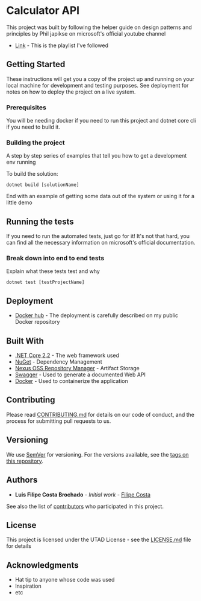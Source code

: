 # Calculator API

This project was built by following the helper guide on design patterns and principles by Phil japikse on microsoft's official youtube channel

*  [Link](https://www.youtube.com/watch?v=agkWYPUcLpg&list=PLHe0ejrMrA0NmggiJNtzGgPt6ITtYz16g) - This is the playlist I've followed 

## Getting Started

These instructions will get you a copy of the project up and running on your local machine for development and testing purposes. See deployment for notes on how to deploy the project on a live system.

### Prerequisites

You will be needing docker if you need to run this project and dotnet core cli if you need to build it.

### Building the project

A step by step series of examples that tell you how to get a development env running

To build the solution:

```
dotnet build [solutionName]
```

End with an example of getting some data out of the system or using it for a little demo

## Running the tests

If you need to run the automated tests, just go for it! It's not that hard, you can find all the necessary information on microsoft's official documentation.

### Break down into end to end tests

Explain what these tests test and why

```
dotnet test [testProjectName]
```

## Deployment

* [Docker hub](https://hub.docker.com/r/olevezinho/calculator) - The deployment is carefully described on my public Docker repository

## Built With

* [.NET Core 2.2](https://dotnet.microsoft.com/download/dotnet-core/2.2) - The web framework used
* [NuGet](https://www.nuget.org/) - Dependency Management
* [Nexus OSS Repository Manager](https://hub.docker.com/r/sonatype/nexus/tags) - Artifact Storage
* [Swagger](https://swagger.io/) - Used to generate a documented Web API
* [Docker](https://www.docker.com/) - Used to containerize the application

## Contributing

Please read [CONTRIBUTING.md](https://gitlab.com/Filipe_Costa) for details on our code of conduct, and the process for submitting pull requests to us.

## Versioning

We use [SemVer](http://semver.org/) for versioning. For the versions available, see the [tags on this repository](https://github.com/your/project/tags). 

## Authors

* **Luis Filipe Costa Brochado** - *Initial work* - [Filipe Costa](https://gitlab.com/Filipe_Costa)

See also the list of [contributors](https://github.com/your/project/contributors) who participated in this project.

## License

This project is licensed under the UTAD License - see the [LICENSE.md](LICENSE.md) file for details

## Acknowledgments

* Hat tip to anyone whose code was used
* Inspiration
* etc
